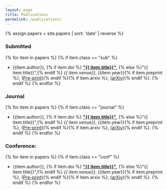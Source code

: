 ```yaml
---
layout: page
title: Publications
permalink: /publications/
---
```

{% assign papers = site.papers | sort: 'date' | reverse %}
### Submitted

{% for item in papers %}
{% if item.class == "sub" %}
* {{item.author}}, {% if item.doi %} [**"{{ item.title}}"**]({{item.doi}}), {% else %}"{{ item.title}}",{% endif %} *{{ item.venue}}*, {{item.year}}{% if item.preprint %}, ([Pre-print]({{site.url}}/{{site.baseurl}}/assets/pdf/{{item.preprint}})){% endif %}{% if item.arxiv %}, ([arXiv]({{item.arxiv}})){% endif %}.
{% endif %}
{% endfor %}

### Journal
{% for item in papers %}
{% if item.class == "journal" %}
* {{item.author}}, {% if item.doi %} [**"{{ item.title}}"**]({{item.doi}}), {% else %}"{{ item.title}}",{% endif %} *{{ item.venue}}*, {{item.year}}{% if item.preprint %}, ([Pre-print]({{site.url}}/{{site.baseurl}}/assets/pdf/{{item.preprint}})){% endif %}{% if item.arxiv %}, ([arXiv]({{item.arxiv}})){% endif %}.
{% endif %}
{% endfor %}


### Conference:
{% for item in papers %}
{% if item.class == "conf" %}
* {{item.author}}, {% if item.doi %} [**"{{ item.title}}"**]({{item.doi}}), {% else %}"{{ item.title}}",{% endif %} *{{ item.venue}}*, {{item.year}}{% if item.preprint %}, ([Pre-print]({{site.url}}/{{site.baseurl}}/assets/pdf/{{item.preprint}})){% endif %}{% if item.arxiv %}, ([arXiv]({{item.arxiv}})){% endif %}.
{% endif %}
{% endfor %}
